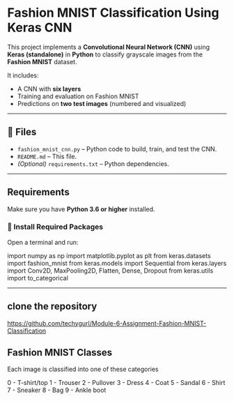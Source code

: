 #  Fashion MNIST Classification Using Keras CNN

This project implements a **Convolutional Neural Network (CNN)** using **Keras (standalone)** in **Python** to classify grayscale images from the **Fashion MNIST** dataset.

It includes:
- A CNN with **six layers**
- Training and evaluation on Fashion MNIST
- Predictions on **two test images** (numbered and visualized)

---

## 📁 Files

- `fashion_mnist_cnn.py` – Python code to build, train, and test the CNN.
- `README.md` – This file.
- *(Optional)* `requirements.txt` – Python dependencies.

---

##  Requirements

Make sure you have **Python 3.6 or higher** installed.

### 🔧 Install Required Packages

Open a terminal and run:

import numpy as np
import matplotlib.pyplot as plt
from keras.datasets import fashion_mnist
from keras.models import Sequential
from keras.layers import Conv2D, MaxPooling2D, Flatten, Dense, Dropout
from keras.utils import to_categorical


--- 
## clone the repository
https://github.com/techygurl/Module-6-Assignment-Fashion-MNIST-Classification



## Fashion MNIST Classes
Each image is classified into one of these categories

0 - T-shirt/top
1 - Trouser
2 - Pullover
3 - Dress
4 - Coat
5 - Sandal
6 - Shirt
7 - Sneaker
8 - Bag
9 - Ankle boot

